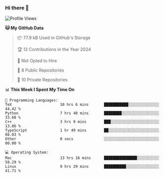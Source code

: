 ### Hi there 👋

<!--
**huayuan4396/huayuan4396** is a ✨ _special_ ✨ repository because its `README.md` (this file) appears on your GitHub profile.

Here are some ideas to get you started:

- 🔭 I’m currently working on ...
- 🌱 I’m currently learning ...
- 👯 I’m looking to collaborate on ...
- 🤔 I’m looking for help with ...
- 💬 Ask me about ...
- 📫 How to reach me: ...
- 😄 Pronouns: ...
- ⚡ Fun fact: ...
-->

<!--START_SECTION:waka-->
![Profile Views](http://img.shields.io/badge/Profile%20Views-0-blue)

**🐱 My GitHub Data** 

> 📦 77.9 kB Used in GitHub's Storage 
 > 
> 🏆 12 Contributions in the Year 2024
 > 
> 🚫 Not Opted to Hire
 > 
> 📜 8 Public Repositories 
 > 
> 🔑 10 Private Repositories 
 > 
📊 **This Week I Spent My Time On** 

```text
💬 Programming Languages: 
TeX                      10 hrs 6 mins       ███████████░░░░░░░░░░░░░░   44.42 % 
Python                   7 hrs 40 mins       ████████░░░░░░░░░░░░░░░░░   33.68 % 
C++                      3 hrs 9 mins        ███░░░░░░░░░░░░░░░░░░░░░░   13.86 % 
TypeScript               1 hr 49 mins        ██░░░░░░░░░░░░░░░░░░░░░░░   08.03 % 
Other                    0 secs              ░░░░░░░░░░░░░░░░░░░░░░░░░   00.00 % 

💻 Operating System: 
Mac                      13 hrs 16 mins      ███████████████░░░░░░░░░░   58.29 % 
Linux                    9 hrs 29 mins       ██████████░░░░░░░░░░░░░░░   41.71 % 
```


<!--END_SECTION:waka-->
